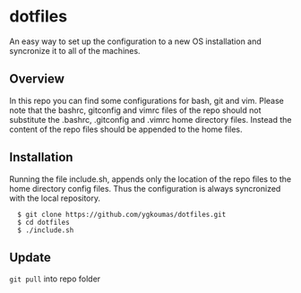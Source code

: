 # dotfiles

An easy way to set up the configuration to a new OS installation and syncronize it to all of the machines.

## Overview
In this repo you can find some configurations for bash, git and vim.
Please note that the bashrc, gitconfig and vimrc files of the repo should not substitute the .bashrc, .gitconfig and .vimrc home directory files.
Instead the content of the repo files should be appended to the home files.

## Installation
Running the file include.sh, appends only the location of the repo files to the home directory config files. Thus the configuration is always syncronized with the local repository.
```
  $ git clone https://github.com/ygkoumas/dotfiles.git
  $ cd dotfiles
  $ ./include.sh
```

## Update
`git pull`
into repo folder

